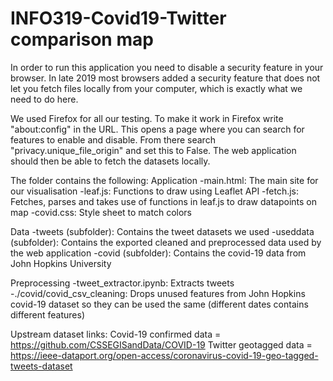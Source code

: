 # INFO319-Covid19-Twitter comparison map
In order to run this application you need to disable a security feature in your browser.
In late 2019 most browsers added a security feature that does not let you fetch files locally from your computer,
which is exactly what we need to do here.

We used Firefox for all our testing. To make it work in Firefox write "about:config" in the URL.
This opens a page where you can search for features to enable and disable. From there search
"privacy.unique_file_origin" and set this to False. The web application should then be able to fetch
the datasets locally.

The folder contains the following: 
Application
-main.html: The main site for our visualisation
-leaf.js: Functions to draw using Leaflet API 
-fetch.js: Fetches, parses and takes use of functions in leaf.js to draw datapoints on map
-covid.css: Style sheet to match colors

Data
-tweets (subfolder): Contains the tweet datasets we used
-useddata (subfolder): Contains the exported cleaned and preprocessed data used by the web application
-covid (subfolder): Contains the covid-19 data from John Hopkins University

Preprocessing
-tweet_extractor.ipynb: Extracts tweets 
-./covid/covid_csv_cleaning: Drops unused features from John Hopkins covid-19 dataset so they can be used the same (different dates contains different features)

Upstream dataset links: 
Covid-19 confirmed data = https://github.com/CSSEGISandData/COVID-19 
Twitter geotagged data = https://ieee-dataport.org/open-access/coronavirus-covid-19-geo-tagged-tweets-dataset
